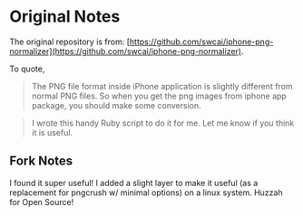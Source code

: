 # Original Notes

The original repository is from: [https://github.com/swcai/iphone-png-normalizer](https://github.com/swcai/iphone-png-normalizer).

To quote,

> The PNG file format inside iPhone application is slightly different from
> normal PNG files. So when you get the png images from iphone app package,
> you should make some conversion.

> I wrote this handy Ruby script to do it for me. Let me know if you think
> it is useful.

## Fork Notes

I found it super useful! I added a slight layer to make it useful (as a replacement for pngcrush w/
minimal options) on a linux system. Huzzah for Open Source!